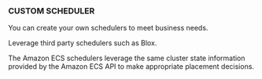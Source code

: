 ### **CUSTOM SCHEDULER**

You can create your own schedulers to meet business needs.

Leverage third party schedulers such as Blox.

The Amazon ECS schedulers leverage the same cluster state information provided by the Amazon ECS API to make appropriate placement decisions.